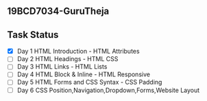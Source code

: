## 19BCD7034-GuruTheja
## Task Status
  - [x] Day 1 HTML Introduction - HTML Attributes
  - [ ] Day 2 HTML Headings - HTML CSS
  - [ ] Day 3 HTML Links - HTML Lists
  - [ ] Day 4 HTML Block & Inline - HTML Responsive
  - [ ] Day 5 HTML Forms and CSS Syntax - CSS Padding
  - [ ] Day 6 CSS Position,Navigation,Dropdown,Forms,Website Layout

